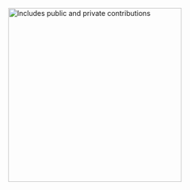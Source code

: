 <p>
    <a href="https://vaunt.dev">
        <img src="https://api.vaunt.dev/v1/github/entities/{{AnasAli30}}/contributions?format=svg&private=true" width="350" title="Includes public and private contributions" />
    </a>
</p>
